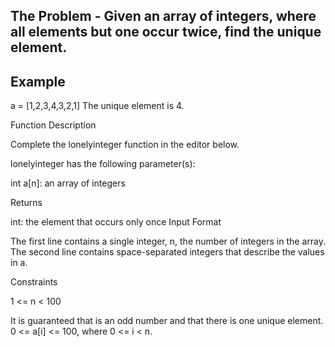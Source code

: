 ## The Problem - Given an array of integers, where all elements but one occur twice, find the unique element.

## Example

a = [1,2,3,4,3,2,1]
The unique element is 4.

Function Description

Complete the lonelyinteger function in the editor below.

lonelyinteger has the following parameter(s):

int a[n]: an array of integers

Returns

int: the element that occurs only once
Input Format

The first line contains a single integer, n, the number of integers in the array.
The second line contains space-separated integers that describe the values in a.

Constraints

1 <= n < 100

It is guaranteed that is an odd number and that there is one unique element.
0 <= a[i] <= 100, where 0 <= i < n.
